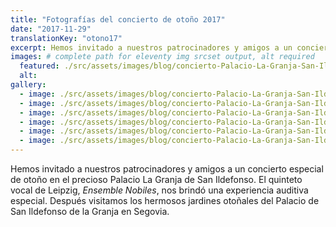 ```yaml
---
title: "Fotografías del concierto de otoño 2017"
date: "2017-11-29"
translationKey: "otono17"
excerpt: Hemos invitado a nuestros patrocinadores y amigos a un concierto especial de otoño en el precioso Palacio La Granja de San Ildefonso.
images: # complete path for eleventy img srcset output, alt required
  featured: ./src/assets/images/blog/concierto-Palacio-La-Granja-San-Ildefonso-2017-22.jpg
  alt:
gallery:
  - image: ./src/assets/images/blog/concierto-Palacio-La-Granja-San-Ildefonso-2017-01.jpg
  - image: ./src/assets/images/blog/concierto-Palacio-La-Granja-San-Ildefonso-2017-02.jpg
  - image: ./src/assets/images/blog/concierto-Palacio-La-Granja-San-Ildefonso-2017-03.jpg
  - image: ./src/assets/images/blog/concierto-Palacio-La-Granja-San-Ildefonso-2017-06.jpg
  - image: ./src/assets/images/blog/concierto-Palacio-La-Granja-San-Ildefonso-2017-20.jpg
  - image: ./src/assets/images/blog/concierto-Palacio-La-Granja-San-Ildefonso-2017-27.jpg
---
```


Hemos invitado a nuestros patrocinadores y amigos a un concierto especial de otoño en el precioso Palacio La Granja de San Ildefonso. El quinteto vocal de Leipzig, _Ensemble Nobiles_, nos brindó una experiencia auditiva especial. Después visitamos los hermosos jardines otoñales del Palacio de San Ildefonso de la Granja en Segovia.
